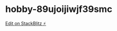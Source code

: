 # hobby-89ujoijiwjf39smc

[Edit on StackBlitz ⚡️](https://stackblitz.com/edit/hobby-89ujoijiwjf39smc)
